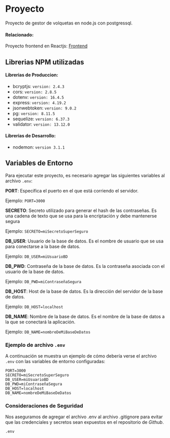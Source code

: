 # Proyecto

Proyecto de gestor de volquetas en node.js con postgressql.

#### Relacionado:

Proyecto frontend en Reactjs: [Frontend](https://github.com/davidLB890/volquetasFront)

## Librerias NPM utilizadas

#### Librerias de Produccion:

- bcryptjs: `version: 2.4.3`
- cors: `version: 2.8.5`
- dotenv: `version: 16.4.5`
- express: `version: 4.19.2`
- jsonwebtoken: `version: 9.0.2`
- pg: `version: 8.11.5`
- sequelize: `version: 6.37.3`
- validator: `version: 13.12.0`

#### Librerias de Desarrollo:

- nodemon: `version 3.1.1`

## Variables de Entorno

Para ejecutar este proyecto, es necesario agregar las siguientes variables al archivo `.env`:

**PORT**: Especifica el puerto en el que está corriendo el servidor.

Ejemplo: `PORT=3000`

**SECRETO**: Secreto utilizado para generar el hash de las contraseñas. Es una cadena de texto que se usa para la encriptación y debe mantenerse segura

Ejemplo: `SECRETO=miSecretoSuperSeguro`

**DB_USER**: Usuario de la base de datos. Es el nombre de usuario que se usa para conectarse a la base de datos.

Ejemplo: `DB_USER=miUsuarioBD`

**DB_PWD**: Contraseña de la base de datos. Es la contraseña asociada con el usuario de la base de datos.

Ejemplo: `DB_PWD=miContraseñaSegura`

**DB_HOST**: Host de la base de datos. Es la dirección del servidor de la base de datos.

Ejemplo: `DB_HOST=localhost`

**DB_NAME**: Nombre de la base de datos. Es el nombre de la base de datos a la que se conectará la aplicación.

Ejemplo: `DB_NAME=nombreDeMiBaseDeDatos`

### Ejemplo de archivo `.env`

A continuación se muestra un ejemplo de cómo debería verse el archivo `.env` con las variables de entorno configuradas:

```env
PORT=3000
SECRETO=miSecretoSuperSeguro
DB_USER=miUsuarioBD
DB_PWD=miContraseñaSegura
DB_HOST=localhost
DB_NAME=nombreDeMiBaseDeDatos
```

### Consideraciones de Seguridad

Nos aseguramos de agregar el archivo .env al archivo .gitignore para evitar que las credenciales y secretos sean expuestos en el repositorio de _Github_.

```gitignore
.env
```
